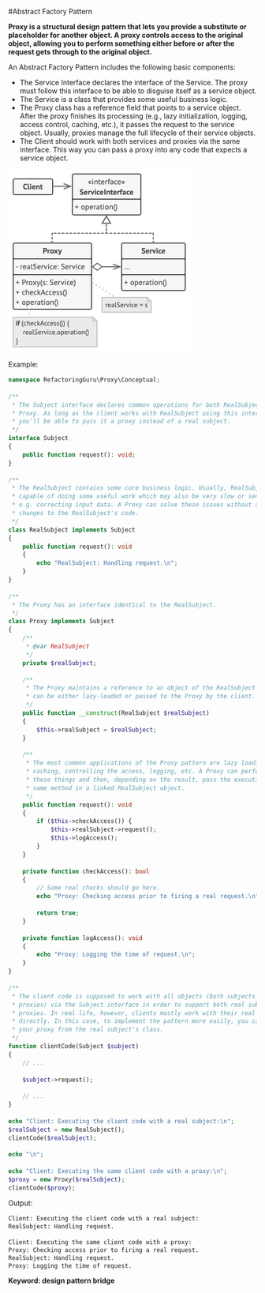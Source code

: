 #Abstract Factory Pattern

**Proxy is a structural design pattern that lets you provide a substitute or placeholder for another object. A proxy controls access to the original object, allowing you to perform something either before or after the request gets through to the original object.**

An Abstract Factory Pattern includes the following basic components:

- The Service Interface declares the interface of the Service. The proxy must follow this interface to be able to disguise itself as a service object.
- The Service is a class that provides some useful business logic.
- The Proxy class has a reference field that points to a service object. After the proxy finishes its processing (e.g., lazy initialization, logging, access control, caching, etc.), it passes the request to the service object.
  Usually, proxies manage the full lifecycle of their service objects.
- The Client should work with both services and proxies via the same interface. This way you can pass a proxy into any code that expects a service object.

![Alt text](../../../basic/images/design-patterns/structural-patterns/proxy-structure.png?raw=true "Abstract Factory Pattern Structure")

Example:
```php
namespace RefactoringGuru\Proxy\Conceptual;

/**
 * The Subject interface declares common operations for both RealSubject and the
 * Proxy. As long as the client works with RealSubject using this interface,
 * you'll be able to pass it a proxy instead of a real subject.
 */
interface Subject
{
    public function request(): void;
}

/**
 * The RealSubject contains some core business logic. Usually, RealSubjects are
 * capable of doing some useful work which may also be very slow or sensitive -
 * e.g. correcting input data. A Proxy can solve these issues without any
 * changes to the RealSubject's code.
 */
class RealSubject implements Subject
{
    public function request(): void
    {
        echo "RealSubject: Handling request.\n";
    }
}

/**
 * The Proxy has an interface identical to the RealSubject.
 */
class Proxy implements Subject
{
    /**
     * @var RealSubject
     */
    private $realSubject;

    /**
     * The Proxy maintains a reference to an object of the RealSubject class. It
     * can be either lazy-loaded or passed to the Proxy by the client.
     */
    public function __construct(RealSubject $realSubject)
    {
        $this->realSubject = $realSubject;
    }

    /**
     * The most common applications of the Proxy pattern are lazy loading,
     * caching, controlling the access, logging, etc. A Proxy can perform one of
     * these things and then, depending on the result, pass the execution to the
     * same method in a linked RealSubject object.
     */
    public function request(): void
    {
        if ($this->checkAccess()) {
            $this->realSubject->request();
            $this->logAccess();
        }
    }

    private function checkAccess(): bool
    {
        // Some real checks should go here.
        echo "Proxy: Checking access prior to firing a real request.\n";

        return true;
    }

    private function logAccess(): void
    {
        echo "Proxy: Logging the time of request.\n";
    }
}

/**
 * The client code is supposed to work with all objects (both subjects and
 * proxies) via the Subject interface in order to support both real subjects and
 * proxies. In real life, however, clients mostly work with their real subjects
 * directly. In this case, to implement the pattern more easily, you can extend
 * your proxy from the real subject's class.
 */
function clientCode(Subject $subject)
{
    // ...

    $subject->request();

    // ...
}

echo "Client: Executing the client code with a real subject:\n";
$realSubject = new RealSubject();
clientCode($realSubject);

echo "\n";

echo "Client: Executing the same client code with a proxy:\n";
$proxy = new Proxy($realSubject);
clientCode($proxy);
```
Output:

    Client: Executing the client code with a real subject:
    RealSubject: Handling request.
    
    Client: Executing the same client code with a proxy:
    Proxy: Checking access prior to firing a real request.
    RealSubject: Handling request.
    Proxy: Logging the time of request.
    
**Keyword: design pattern bridge**